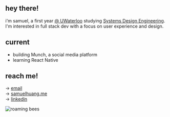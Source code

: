## hey there!

i'm samuel, a first year [@ UWaterloo](https://uwaterloo.ca/) studying [Systems Design Engineering](https://uwaterloo.ca/future-students/programs/systems-design-engineering). I'm interested in full stack dev with a focus on user experience and design.

## current
- building Munch, a social media platform
- learning React Native

## reach me!
→ [email](mailto:samzehuang@gmail.com)<br>
→ [samuelhuang.me](https://samuelhuang.me/)<br>
→ [linkedin](https://www.linkedin.com/in/samuelzh/)<br>

<img alt="roaming bees" src="https://github.com/user-attachments/assets/2a574cc5-600e-42a0-b2b6-4f821f19ec48">
